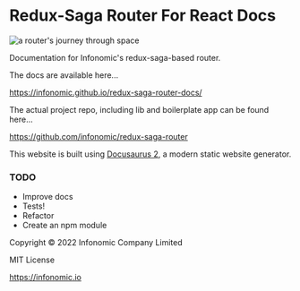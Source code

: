 # Redux-Saga Router For React Docs

![a router's journey through space](https://raw.githubusercontent.com/infonomic/redux-saga-router-docs/main/router.svg)

Documentation for Infonomic's redux-saga-based router. 

The docs are available here...

https://infonomic.github.io/redux-saga-router-docs/

The actual project repo, including lib and boilerplate app can be found here...

https://github.com/infonomic/redux-saga-router

This website is built using [Docusaurus 2](https://docusaurus.io/), a modern static website generator.


### TODO
- Improve docs
- Tests!
- Refactor
- Create an npm module

Copyright © 2022 Infonomic Company Limited 

MIT License

https://infonomic.io 
